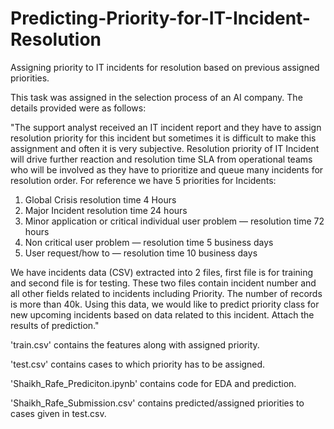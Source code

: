 # Predicting-Priority-for-IT-Incident-Resolution
Assigning priority to IT incidents for resolution based on previous assigned priorities. 

This task was assigned in the selection process of an AI company. The details provided were as follows:

"The support analyst received an IT incident report and they have to assign resolution priority for this incident but sometimes it is difficult to make this assignment and often it is very subjective.
Resolution priority of IT Incident will drive further reaction and resolution time SLA from operational teams who will be involved as they have to prioritize and queue many incidents for resolution order.
For reference we have 5 priorities for Incidents:
1.	Global Crisis resolution time 4 Hours
2.	Major Incident resolution time 24 hours
3.	Minor application or critical individual user problem — resolution time 72 hours
4.	Non critical user problem — resolution time 5 business days
5.	User request/how to — resolution time 10 business days

We have incidents data (CSV) extracted into 2 files, first file is for training and second file is for testing. These two files contain incident number and all other fields related to incidents including Priority. The number of records is more than 40k.
Using this data, we would like to predict priority class for new upcoming incidents based on data related to this incident. Attach the results of prediction."


'train.csv' contains the features along with assigned priority. 

'test.csv' contains cases to which priority has to be assigned.

'Shaikh_Rafe_Prediciton.ipynb' contains code for EDA and prediction.

'Shaikh_Rafe_Submission.csv' contains predicted/assigned priorities to cases given in test.csv.


